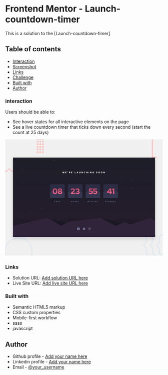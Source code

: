 # Frontend Mentor - Launch-countdown-timer

This is a solution to the [Launch-countdown-timer]

## Table of contents
  - [Interaction](#interaction)
  - [Screenshot](#screenshot)
  - [Links](#links)
  - [Challenge](#challenge)
  - [Built with](#built-with)
  - [Author](#author)


### interaction
Users should be able to:
- See hover states for all interactive elements on the page
- See a live countdown timer that ticks down every second (start the count at 25 days)


![](./design/desktop-preview.jpg)


### Links

- Solution URL: [Add solution URL here](https://github.com/DavitDvalashvili/Launch-countdown-timer)
- Live Site URL: [Add live site URL here](https://davitdvalashvili.github.io/Launch-countdown-timer/)


### Built with

- Semantic HTML5 markup
- CSS custom properties
- Mobile-first workflow
- sass
- javascript


## Author

- Github profile - [Add your name here](https://github.com/DavitDvalashvili)
- Linkedin profile - [Add your name here](https://www.linkedin.com/in/davit-dvalashvili-0421b6253)
- Email - [@your_username](davitdvalashvili1996@gmail.com)


